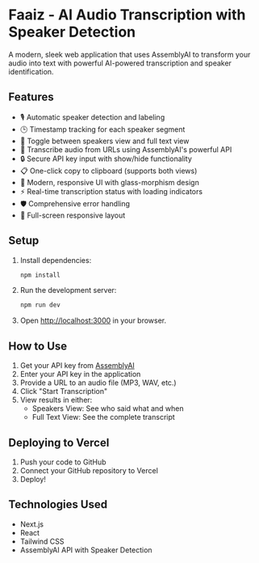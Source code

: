 # Faaiz - AI Audio Transcription with Speaker Detection

A modern, sleek web application that uses AssemblyAI to transform your audio into text with powerful AI-powered transcription and speaker identification.

## Features

- 🎙️ Automatic speaker detection and labeling
- 🕒 Timestamp tracking for each speaker segment
- 👥 Toggle between speakers view and full text view
- 🎯 Transcribe audio from URLs using AssemblyAI's powerful API
- 🔒 Secure API key input with show/hide functionality
- 📋 One-click copy to clipboard (supports both views)
- 🎨 Modern, responsive UI with glass-morphism design
- ⚡ Real-time transcription status with loading indicators
- 🛡️ Comprehensive error handling
- 📱 Full-screen responsive layout

## Setup

1. Install dependencies:
   ```bash
   npm install
   ```

2. Run the development server:
   ```bash
   npm run dev
   ```

3. Open [http://localhost:3000](http://localhost:3000) in your browser.

## How to Use

1. Get your API key from [AssemblyAI](https://www.assemblyai.com/)
2. Enter your API key in the application
3. Provide a URL to an audio file (MP3, WAV, etc.)
4. Click "Start Transcription"
5. View results in either:
   - Speakers View: See who said what and when
   - Full Text View: See the complete transcript

## Deploying to Vercel

1. Push your code to GitHub
2. Connect your GitHub repository to Vercel
3. Deploy!

## Technologies Used

- Next.js
- React
- Tailwind CSS
- AssemblyAI API with Speaker Detection
